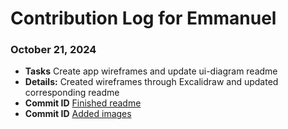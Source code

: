 # Contribution Log for Emmanuel

### October 21, 2024

- **Tasks** Create app wireframes and update ui-diagram readme
- **Details:** Created wireframes through Excalidraw and updated corresponding readme
- **Commit ID** [Finished readme](5d3723d87405b8eab4e8cf421002cbcb6e367260)
- **Commit ID** [Added images](21923c630a324516d23d2e3c7fd7ed83fde42f8f)
